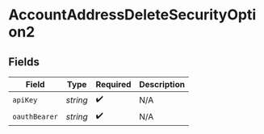 # AccountAddressDeleteSecurityOption2


## Fields

| Field              | Type               | Required           | Description        |
| ------------------ | ------------------ | ------------------ | ------------------ |
| `apiKey`           | *string*           | :heavy_check_mark: | N/A                |
| `oauthBearer`      | *string*           | :heavy_check_mark: | N/A                |